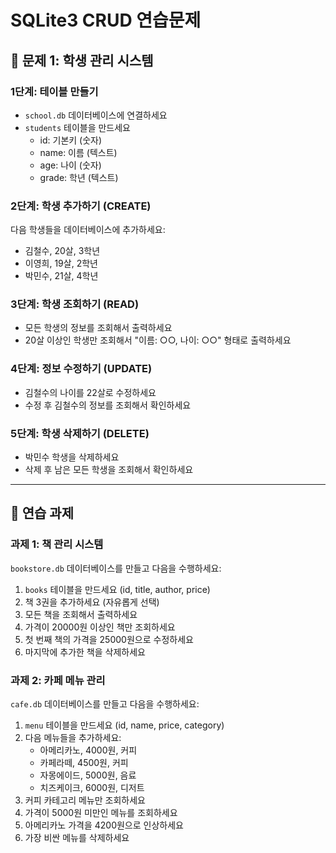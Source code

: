 # SQLite3 CRUD 연습문제

## 🎯 문제 1: 학생 관리 시스템

### 1단계: 테이블 만들기
- `school.db` 데이터베이스에 연결하세요
- `students` 테이블을 만드세요
  - id: 기본키 (숫자)
  - name: 이름 (텍스트)
  - age: 나이 (숫자)
  - grade: 학년 (텍스트)

### 2단계: 학생 추가하기 (CREATE)
다음 학생들을 데이터베이스에 추가하세요:
- 김철수, 20살, 3학년
- 이영희, 19살, 2학년  
- 박민수, 21살, 4학년

### 3단계: 학생 조회하기 (READ)
- 모든 학생의 정보를 조회해서 출력하세요
- 20살 이상인 학생만 조회해서 "이름: ○○, 나이: ○○" 형태로 출력하세요

### 4단계: 정보 수정하기 (UPDATE)
- 김철수의 나이를 22살로 수정하세요
- 수정 후 김철수의 정보를 조회해서 확인하세요

### 5단계: 학생 삭제하기 (DELETE)
- 박민수 학생을 삭제하세요
- 삭제 후 남은 모든 학생을 조회해서 확인하세요

---

## 📝 연습 과제

### 과제 1: 책 관리 시스템
`bookstore.db` 데이터베이스를 만들고 다음을 수행하세요:

1. `books` 테이블을 만드세요 (id, title, author, price)
2. 책 3권을 추가하세요 (자유롭게 선택)
3. 모든 책을 조회해서 출력하세요
4. 가격이 20000원 이상인 책만 조회하세요
5. 첫 번째 책의 가격을 25000원으로 수정하세요
6. 마지막에 추가한 책을 삭제하세요

### 과제 2: 카페 메뉴 관리
`cafe.db` 데이터베이스를 만들고 다음을 수행하세요:

1. `menu` 테이블을 만드세요 (id, name, price, category)
2. 다음 메뉴들을 추가하세요:
   - 아메리카노, 4000원, 커피
   - 카페라떼, 4500원, 커피  
   - 자몽에이드, 5000원, 음료
   - 치즈케이크, 6000원, 디저트
3. 커피 카테고리 메뉴만 조회하세요
4. 가격이 5000원 미만인 메뉴를 조회하세요
5. 아메리카노 가격을 4200원으로 인상하세요
6. 가장 비싼 메뉴를 삭제하세요
